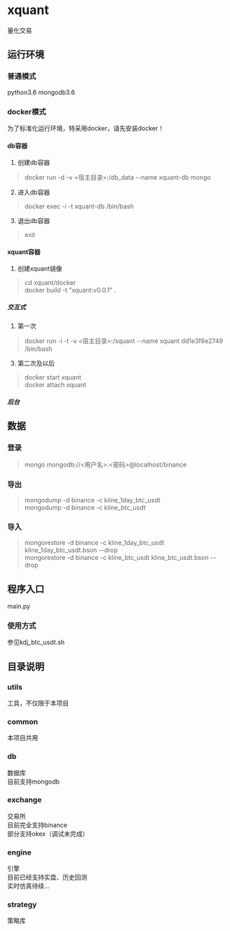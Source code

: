 # xquant
量化交易

## 运行环境
### 普通模式
python3.6
mongodb3.6
### docker模式
为了标准化运行环境，特采用docker，请先安装docker！
#### db容器
1. 创建db容器
> docker run -d -v <宿主目录>:/db_data --name xquant-db mongo
2. 进入db容器
> docker exec -i -t xquant-db /bin/bash  
3. 退出db容器
> exit

#### xquant容器
1. 创建xquant镜像
> cd xquant/docker  
  docker build -t "xquant:v0.0.1" .
##### 交互式
1. 第一次
> docker run -i -t -v <宿主目录>:/xquant --name xquant dd1e3f6e2749 /bin/bash  
3. 第二次及以后
> docker start xquant  
  docker attach xquant

##### 后台

## 数据
### 登录
> mongo mongodb://<用户名>:<密码>@localhost/binance
### 导出
> mongodump -d binance -c kline_1day_btc_usdt  
  mongodump -d binance -c kline_btc_usdt
### 导入
> mongorestore -d binance -c kline_1day_btc_usdt kline_1day_btc_usdt.bson --drop  
  mongorestore -d binance -c kline_btc_usdt kline_btc_usdt.bson --drop
## 程序入口
main.py
### 使用方式
参见kdj_btc_usdt.sh

## 目录说明
### utils
工具，不仅限于本项目
### common
本项目共用
### db
数据库</br>
目前支持mongodb
### exchange
交易所</br>
目前完全支持binance</br>
部分支持okex（调试未完成）
### engine
引擎</br>
目前已经支持实盘、历史回测</br>
实时仿真待续...
### strategy
策略库
